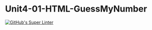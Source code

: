# Unit4-01-HTML-GuessMyNumber
[![GitHub's Super Linter](https://github.com/ICS20-Programming-Anita-K/Unit4-01-HTML-GuessMyNumber/workflows/GitHub's%20Super%20Linter/badge.svg)](https://github.com/ICS20-Programming-Anita-K/Unit4-01-HTML-GuessMyNumber/actions)
